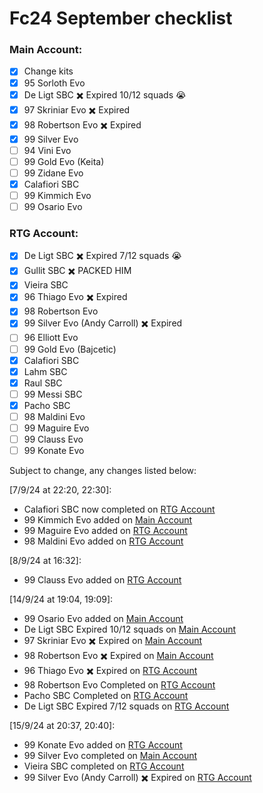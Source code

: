 # Fc24 September checklist

### Main Account:
- [x] Change kits
- [x] 95 Sorloth Evo
- [x] De Ligt SBC ✖️ Expired 10/12 squads 😭
- [x] 97 Skriniar Evo ✖️ Expired
- [x] 98 Robertson Evo ✖️ Expired
- [x] 99 Silver Evo
- [ ] 94 Vini Evo
- [ ] 99 Gold Evo (Keita)
- [ ] 99 Zidane Evo
- [x] Calafiori SBC
- [ ] 99 Kimmich Evo
- [ ] 99 Osario Evo

### RTG Account:
- [x] De Ligt SBC ✖️ Expired 7/12 squads 😭
- [x] Gullit SBC ✖️ PACKED HIM
- [x] Vieira SBC
- [x] 96 Thiago Evo ✖️ Expired
- [x] 98 Robertson Evo
- [x] 99 Silver Evo (Andy Carroll) ✖️ Expired
- [ ] 96 Elliott Evo
- [ ] 99 Gold Evo (Bajcetic)
- [x] Calafiori SBC
- [x] Lahm SBC
- [x] Raul SBC
- [ ] 99 Messi SBC
- [x] Pacho SBC
- [ ] 98 Maldini Evo
- [ ] 99 Maguire Evo
- [ ] 99 Clauss Evo
- [ ] 99 Konate Evo

Subject to change, any changes listed below:  

[7/9/24 at 22:20, 22:30]:
- Calafiori SBC now completed on [RTG Account](#rtg-account)
- 99 Kimmich Evo added on [Main Account](#main-account)
- 99 Maguire Evo added on [RTG Account](#rtg-account)
- 98 Maldini Evo added on [RTG Account](#rtg-account)

[8/9/24 at 16:32]:
- 99 Clauss Evo added on [RTG Account](#rtg-account)

[14/9/24 at 19:04, 19:09]:
- 99 Osario Evo added on [Main Account](#main-account)
- De Ligt SBC Expired 10/12 squads on [Main Account](#main-account)
- 97 Skriniar Evo ✖️ Expired on [Main Account](#main-account)
- 98 Robertson Evo ✖️ Expired on [Main Account](#main-account)
- 96 Thiago Evo ✖️ Expired on [RTG Account](#rtg-account)
- 98 Robertson Evo Completed on [RTG Account](#rtg-account)
- Pacho SBC Completed on [RTG Account](#rtg-account)
- De Ligt SBC Expired 7/12 squads on [RTG Account](#rtg-account)

[15/9/24 at 20:37, 20:40]:
- 99 Konate Evo added on [RTG Account](#rtg-account)
- 99 Silver Evo completed on [Main Account](#main-account)
- Vieira SBC completed on [RTG Account](#rtg-account)
- 99 Silver Evo (Andy Carroll) ✖️ Expired on [RTG Account](#rtg-account)
